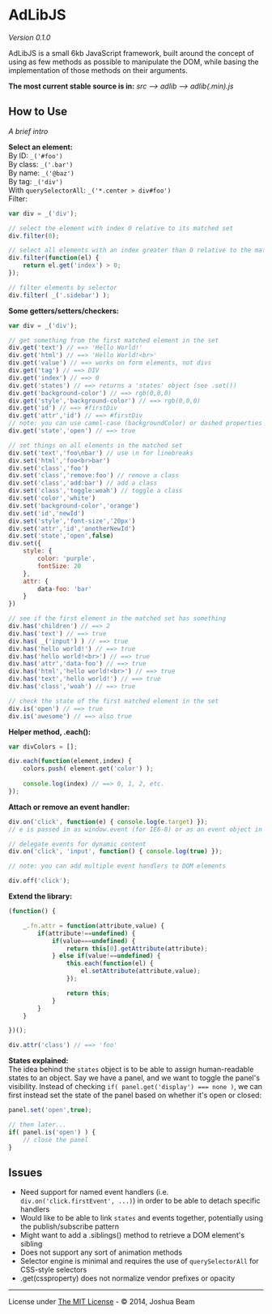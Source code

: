 # AdLibJS

*Version 0.1.0*

AdLibJS is a small 6kb JavaScript framework, built around the concept of using as few methods as possible to manipulate the DOM, while basing the implementation of those methods on their arguments.

**The most current stable source is in:** *src --> adlib --> adlib(.min).js*

## How to Use
*A brief intro*

**Select an element:**<br>
By ID: `_('#foo')`<br>
By class: `_('.bar')`<br>
By name: `_('@baz')`<br>
By tag: `_('div')`<br>
With `querySelectorAll`: `_('*.center > div#foo')`<br>
Filter:
```javascript
var div = _('div');

// select the element with index 0 relative to its matched set
div.filter(0);

// select all elements with an index greater than 0 relative to the matched set
div.filter(function(el) {
	return el.get('index') > 0;
});

// filter elements by selector
div.filter( _('.sidebar') );
```

**Some getters/setters/checkers:**<br>
```javascript
var div = _('div');

// get something from the first matched element in the set
div.get('text') // ==> 'Hello World!'
div.get('html') // ==> 'Hello World!<br>'
div.get('value') // ==> works on form elements, not divs
div.get('tag') // ==> DIV
div.get('index') // ==> 0
div.get('states') // ==> returns a 'states' object (see .set())
div.get('background-color') // ==> rgb(0,0,0)
div.get('style','background-color') // ==> rgb(0,0,0)
div.get('id') // ==> #firstDiv
div.get('attr','id') // ==> #firstDiv
// note: you can use camel-case (backgroundColor) or dashed properties (background-color)
div.get('state','open') // ==> true

// set things on all elements in the matched set
div.set('text','foo\nbar') // use \n for linebreaks
div.set('html','foo<br>bar')
div.set('class','foo')
div.set('class','remove:foo') // remove a class
div.set('class','add:bar') // add a class
div.set('class','toggle:woah') // toggle a class
div.set('color','white')
div.set('background-color','orange')
div.set('id','newId')
div.set('style','font-size','20px')
div.set('attr','id','anotherNewId')
div.set('state','open',false)
div.set({
	style: {
		color: 'purple',
		fontSize: 20
	},
	attr: {
		data-foo: 'bar'
	}
})

// see if the first element in the matched set has something
div.has('children') // ==> 2
div.has('text') // ==> true
div.has( _('input') ) // ==> true
div.has('hello world!') // ==> true
div.has('hello world!<br>') // ==> true
div.has('attr','data-foo') // ==> true
div.has('html','hello world!<br>') // ==> true
div.has('text','hello world!') // ==> true
div.has('class','woah') // ==> true

// check the state of the first matched element in the set
div.is('open') // ==> true
div.is('awesome') // ==> also true
```

**Helper method, .each():**<br>
```javascript
var divColors = [];

div.each(function(element,index) {
	colors.push( element.get('color') );
	
	console.log(index) // ==> 0, 1, 2, etc.
});
```

**Attach or remove an event handler:**<br>
```javascript
div.on('click', function(e) { console.log(e.target) });
// e is passed in as window.event (for IE6-8) or as an event object in all other browsers

// delegate events for dynamic content
div.on('click', 'input', function() { console.log(true) });

// note: you can add multiple event handlers to DOM elements

div.off('click');
```

**Extend the library:**
```javascript
(function() {

	_.fn.attr = function(attribute,value) {
		if(attribute!==undefined) {
			if(value===undefined) {
				return this[0].getAttribute(attribute);
			} else if(value!==undefined) {
				this.each(function(el) {
					el.setAttribute(attribute,value);
				});

				return this;
			}
		}	
	}

})();

div.attr('class') // ==> 'foo'
```

**States explained:**<br>
The idea behind the `states` object is to be able to assign human-readable states to an object.  Say we have a panel, and we want to toggle the panel's visibility.  Instead of checking `if( panel.get('display') === none )`, we can first instead set the state of the panel based on whether it's open or closed:
```javascript
panel.set('open',true);

// then later...
if( panel.is('open') ) {
	// close the panel
}
```

## Issues
- Need support for named event handlers (i.e. `div.on('click.firstEvent', ...)`) in order to be able to detach specific handlers
- Would like to be able to link `states` and events together, potentially using the publish/subscribe pattern
- Might want to add a .siblings() method to retrieve a DOM element's sibling
- Does not support any sort of animation methods
- Selector engine is minimal and requires the use of `querySelectorAll` for CSS-style selectors
- .get(cssproperty) does not normalize vendor prefixes or opacity
<hr>

License under <a href="http://opensource.org/licenses/MIT">The MIT License</a> - &copy; 2014, Joshua Beam